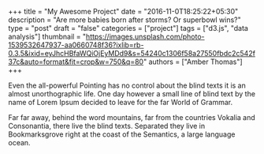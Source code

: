+++
title = "My Awesome Project"
date = "2016-11-0T18:25:22+05:30"
description = "Are more babies born after storms? Or superbowl wins?"
type = "post"
draft = "false"
categories = ["project"]
tags = ["d3.js", "data analysis"]
thumbnail = "https://images.unsplash.com/photo-1539532647937-aa0660748f36?ixlib=rb-0.3.5&ixid=eyJhcHBfaWQiOjEyMDd9&s=54240c1306f58a27550fbdc2c542f37c&auto=format&fit=crop&w=750&q=80"
authors = ["Amber Thomas"]
+++

Even the all-powerful Pointing has no control about the blind texts it is an almost unorthographic life. One day however a small line of blind text by the name of Lorem Ipsum decided to leave for the far World of Grammar.
<!--more-->

Far far away, behind the word mountains, far from the countries Vokalia and Consonantia, there live the blind texts. Separated they live in Bookmarksgrove right at the coast of the Semantics, a large language ocean.
